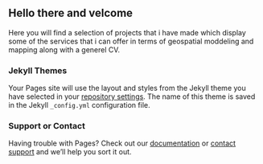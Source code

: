 ## Hello there and velcome 

Here you will find a selection of projects that i have made which display some of the services that i can offer in terms of geospatial moddeling and mapping along with a generel CV.


### Jekyll Themes

Your Pages site will use the layout and styles from the Jekyll theme you have selected in your [repository settings](https://github.com/frederikkallesoe/frederikkallesoe.github.io/settings/pages). The name of this theme is saved in the Jekyll `_config.yml` configuration file.

### Support or Contact

Having trouble with Pages? Check out our [documentation](https://docs.github.com/categories/github-pages-basics/) or [contact support](https://support.github.com/contact) and we’ll help you sort it out.
